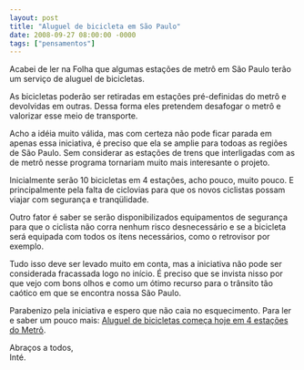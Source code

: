 ```yaml
---
layout: post
title: "Aluguel de bicicleta em São Paulo"
date: 2008-09-27 08:00:00 -0000
tags: ["pensamentos"]
---
```

Acabei de ler na Folha que algumas estações de metrô em São Paulo terão um serviço de aluguel de bicicletas.

As bicicletas poderão ser retiradas em estações pré-definidas do metrô e devolvidas em outras. Dessa forma eles pretendem desafogar o metrô e valorizar esse meio de transporte.

Acho a idéia muito válida, mas com certeza não pode ficar parada em apenas essa iniciativa, é preciso que ela se amplie para todoas as regiões de São Paulo. Sem considerar as estações de trens que interligadas com as de metrô nesse programa tornariam muito mais interesante o projeto.

Inicialmente serão 10 bicicletas em 4 estações, acho pouco, muito pouco. E principalmente pela falta de ciclovias para que os novos ciclistas possam viajar com segurança e tranqülidade.

Outro fator é saber se serão disponibilizados equipamentos de segurança para que o ciclista não corra nenhum risco desnecessário e se a bicicleta será equipada com todos os ítens necessários, como o retrovisor por exemplo.

Tudo isso deve ser levado muito em conta, mas a iniciativa não pode ser considerada fracassada logo no início. É preciso que se invista nisso por que vejo com bons olhos e como um ótimo recurso para o trânsito tão caótico em que se encontra nossa São Paulo.

Parabenizo pela iniciativa e espero que não caia no esquecimento.
Para ler e saber um pouco mais: <a href="http://www1.folha.uol.com.br/folha/cotidiano/ult95u449511.shtml">Aluguel de bicicletas começa hoje em 4 estações do Metrô</a>.

Abraços a todos,  
Inté.